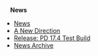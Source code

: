 **<p style="margin-left: 15px;">News</p>**
- [News](/news/_News.md)
- [A New Direction](/news/A-New-Direction.md)
- [Release: PD 17.4 Test Build](/news/PD17-4-released.md)
- [News Archive](/news/archive/_News%20Archive.md)
